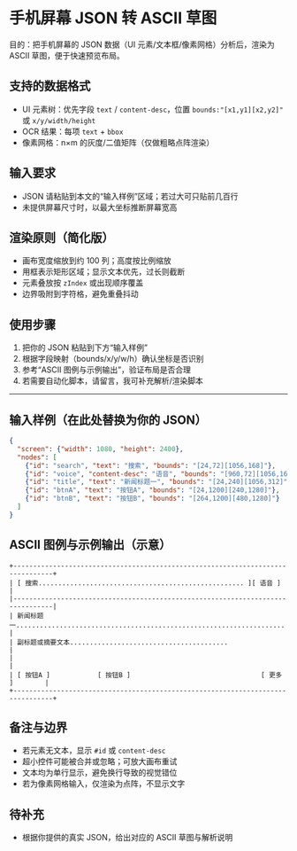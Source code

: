 ﻿# 手机屏幕 JSON 转 ASCII 草图

目的：把手机屏幕的 JSON 数据（UI 元素/文本框/像素网格）分析后，渲染为 ASCII 草图，便于快速预览布局。

## 支持的数据格式
- UI 元素树：优先字段 `text` / `content-desc`，位置 `bounds:"[x1,y1][x2,y2]"` 或 `x/y/width/height`
- OCR 结果：每项 `text` + `bbox`
- 像素网格：n×m 的灰度/二值矩阵（仅做粗略点阵渲染）

## 输入要求
- JSON 请粘贴到本文的“输入样例”区域；若过大可只贴前几百行
- 未提供屏幕尺寸时，以最大坐标推断屏幕宽高

## 渲染原则（简化版）
- 画布宽度缩放到约 100 列；高度按比例缩放
- 用框表示矩形区域；显示文本优先，过长则截断
- 元素叠放按 `zIndex` 或出现顺序覆盖
- 边界吸附到字符格，避免重叠抖动

## 使用步骤
1) 把你的 JSON 粘贴到下方“输入样例”
2) 根据字段映射（bounds/x/y/w/h）确认坐标是否识别
3) 参考“ASCII 图例与示例输出”，验证布局是否合理
4) 若需要自动化脚本，请留言，我可补充解析/渲染脚本

---

## 输入样例（在此处替换为你的 JSON）
```json
{
  "screen": {"width": 1080, "height": 2400},
  "nodes": [
    {"id": "search", "text": "搜索", "bounds": "[24,72][1056,168]"},
    {"id": "voice", "content-desc": "语音", "bounds": "[960,72][1056,168]"},
    {"id": "title", "text": "新闻标题一", "bounds": "[24,240][1056,312]"},
    {"id": "btnA", "text": "按钮A", "bounds": "[24,1200][240,1280]"},
    {"id": "btnB", "text": "按钮B", "bounds": "[264,1200][480,1280]"}
  ]
}
```

## ASCII 图例与示例输出（示意）
```
+--------------------------------------------------------------------------------+
| [ 搜索.................................................... ][ 语音 ]          |
|--------------------------------------------------------------------------------|
| 新闻标题一.................................................................... |
| 副标题或摘要文本........................................                       |
|                                                                                |
| [ 按钮A ]            [ 按钮B ]                                 [ 更多 ]        |
+--------------------------------------------------------------------------------+
```

## 备注与边界
- 若元素无文本，显示 `#id` 或 `content-desc`
- 超小控件可能被合并或忽略；可放大画布重试
- 文本均为单行显示，避免换行导致的视觉错位
- 若为像素网格输入，仅渲染为点阵，不显示文字

## 待补充
- 根据你提供的真实 JSON，给出对应的 ASCII 草图与解析说明
